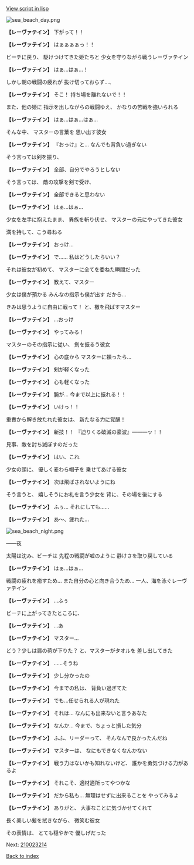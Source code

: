 [View script in lisp](../scripts/210023213.txt)

![sea_beach_day.png](../images/backgrounds/sea_beach_day.png)

**【レーヴァテイン】**
下がって！！

**【レーヴァテイン】**
はぁぁぁぁっ！！

ビーチに戻り、
駆けつけてきた姫たちと
少女を守りながら戦うレーヴァテイン

**【レーヴァテイン】**
はぁ…はぁ…！

しかし朝の戦闘の疲れが
抜け切っておらず…、

**【レーヴァテイン】**
そこ！
持ち場を離れないで！！

また、他の姫に
指示を出しながらの戦闘ゆえ、
かなりの苦戦を強いられる

**【レーヴァテイン】**
はぁ…はぁ…はぁ…

そんな中、
マスターの言葉を
思い出す彼女

**【レーヴァテイン】**
『おっけ』と…
なんでも背負い過ぎない

そう言っては剣を振り、

**【レーヴァテイン】**
全部、自分でやろうとしない

そう言っては、
敵の攻撃を剣で受け、

**【レーヴァテイン】**
全部できると思わない

**【レーヴァテイン】**
はぁ…はぁ…

少女を左手に抱えたまま、
異族を斬り伏せ、
マスターの元にやってきた彼女

満を持して、こう尋ねる

**【レーヴァテイン】**
おっけ…

**【レーヴァテイン】**
で……
私はどうしたらいい？

それは彼女が初めて、
マスターに全てを委ねた瞬間だった

**【レーヴァテイン】**
教えて、マスター

少女は僕が預かる
みんなの指示も僕が出す
だから…

きみは思うように自由に戦って！
と、檄を飛ばすマスター

**【レーヴァテイン】**
…おっけ

**【レーヴァテイン】**
やってみる！

マスターのその指示に従い、
剣を振るう彼女

**【レーヴァテイン】**
心の底から
マスターに頼ったら…

**【レーヴァテイン】**
剣が軽くなった

**【レーヴァテイン】**
心も軽くなった

**【レーヴァテイン】**
腕が…
今まで以上に振れる！！

**【レーヴァテイン】**
いけっ！！

重責から解き放たれた彼女は、
新たなる力に覚醒！

**【レーヴァテイン】**
新技！！
『迫りくる破滅の豪波』―――ッ！！

見事、敵を討ち滅ぼすのだった

**【レーヴァテイン】**
はい、これ

少女の頭に、
優しく麦わら帽子を
乗せてあげる彼女

**【レーヴァテイン】**
次は飛ばされないようにね

そう言うと、
嬉しそうにお礼を言う少女を
背に、その場を後にする

**【レーヴァテイン】**
ふぅ…
それにしても……

**【レーヴァテイン】**
あ～、疲れた…

![sea_beach_night.png](../images/backgrounds/sea_beach_night.png)

――夜

太陽は沈み、ビーチは
先程の戦闘が嘘のように
静けさを取り戻している

**【レーヴァテイン】**
はぁ…はぁ…

戦闘の疲れを癒すため…
また自分の心と向き合うため…
一人、海を泳ぐレーヴァテイン

**【レーヴァテイン】**
…ふぅ

ビーチに上がってきたところに、

**【レーヴァテイン】**
…あ

**【レーヴァテイン】**
マスター…

どう？少しは肩の荷が下りた？
と、マスターがタオルを
差し出してきた

**【レーヴァテイン】**
……そうね

**【レーヴァテイン】**
少し分かったの

**【レーヴァテイン】**
今までの私は、
背負い過ぎてた

**【レーヴァテイン】**
でも…任せられる人が現れた

**【レーヴァテイン】**
それは…
なんにも出来ないと言うあなた

**【レーヴァテイン】**
なんか…
今まで、ちょっと損した気分

**【レーヴァテイン】**
ふふ、リーダーって、
そんなんで良かったんだね

**【レーヴァテイン】**
マスターは、
なにもできなくなんかない

**【レーヴァテイン】**
戦う力はないかも知れないけど、
誰かを勇気づける力があるよ

**【レーヴァテイン】**
それこそ、適材適所ってやつかな

**【レーヴァテイン】**
だから私も…
無理はせずに出来ることを
やってみるよ

**【レーヴァテイン】**
ありがと、
大事なことに気づかせてくれて

長く美しい髪を拭きながら、
微笑む彼女

その表情は、
とても穏やかで
優しげだった


Next: [210023214](210023214.md)

[Back to index](index.md)
